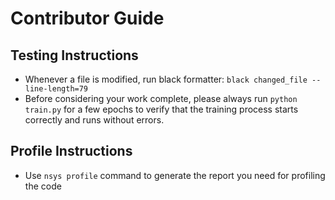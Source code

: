 # Contributor Guide

## Testing Instructions

- Whenever a file is modified, run black formatter: `black changed_file --line-length=79`
- Before considering your work complete, please always run `python train.py` for a few epochs to verify that the training process starts correctly and runs without errors.

## Profile Instructions

- Use `nsys profile` command to generate the report you need for profiling the code
